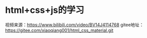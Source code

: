 # html+css+js的学习

视频来源：https://www.bilibili.com/video/BV14J4114768
gitee地址：https://gitee.com/xiaoqiang001/html_css_material.git
